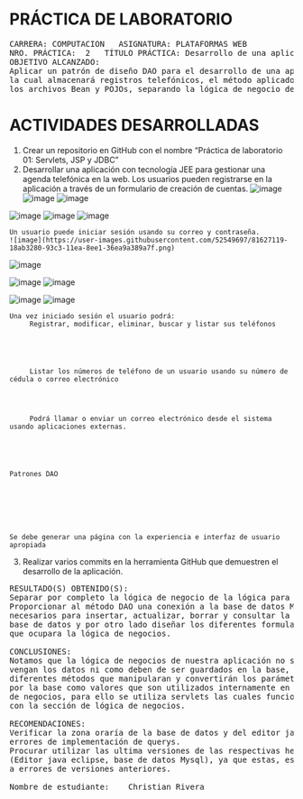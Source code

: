 
 <h1>	PRÁCTICA DE LABORATORIO </h1>

<pre>CARRERA: COMPUTACION	ASIGNATURA: PLATAFORMAS WEB
NRO. PRÁCTICA:	2	TÍTULO PRÁCTICA: Desarrollo de una aplicación JEE basado en Servlets, JSP y JDBC para el intercambio de datos en un modelo de tres capas aplicando los patrones diseño de software MVC y DAO
OBJETIVO ALCANZADO:
Aplicar un patrón de diseño DAO para el desarrollo de una aplicación denominada agenda virtual 
la cual almacenará registros telefónicos, el método aplicado permitirá una mejor organización de 
los archivos Bean y POJOs, separando la lógica de negocio de la lógica para acceder a los datos.
</pre>

<h1> ACTIVIDADES DESARROLLADAS </h1>

1.	Crear un repositorio en GitHub con el nombre “Práctica de laboratorio 01: Servlets, JSP y JDBC”
2.	Desarrollar una aplicación con tecnología JEE para gestionar una agenda telefónica en la web.
    Los usuarios pueden registrarse en la aplicación a través de un formulario de creación de cuentas.
    ![image](https://user-images.githubusercontent.com/52549697/81626532-9a01c580-93c1-11ea-8453-7e32b0bb3687.png)
![image](https://user-images.githubusercontent.com/52549697/81626712-18f6fe00-93c2-11ea-96c3-4c32983cbc11.png)
![image](https://user-images.githubusercontent.com/52549697/81626734-2b713780-93c2-11ea-8c8c-97f1c68d91d0.png)

  
  
  ![image](https://user-images.githubusercontent.com/52549697/81626886-82770c80-93c2-11ea-837b-44ab190eef77.png)
![image](https://user-images.githubusercontent.com/52549697/81626959-a9cdd980-93c2-11ea-9318-5cdd790fa131.png)
![image](https://user-images.githubusercontent.com/52549697/81626994-beaa6d00-93c2-11ea-9409-1754db277eb3.png)


    Un usuario puede iniciar sesión usando su correo y contraseña.
    ![image](https://user-images.githubusercontent.com/52549697/81627119-18ab3280-93c3-11ea-8ee1-36ea9a389a7f.png)
![image](https://user-images.githubusercontent.com/52549697/81627219-514b0c00-93c3-11ea-8858-d998ee9981a3.png)


![image](https://user-images.githubusercontent.com/52549697/81627573-1d241b00-93c4-11ea-9afa-885be88df0ea.png)
![image](https://user-images.githubusercontent.com/52549697/81627644-3fb63400-93c4-11ea-86c5-57ccf9a4841e.png)



![image](https://user-images.githubusercontent.com/52549697/81628015-21046d00-93c5-11ea-80aa-92dbc44fca31.png)
![image](https://user-images.githubusercontent.com/52549697/81628043-36799700-93c5-11ea-9087-378eae01847e.png)
    
    
    Una vez iniciado sesión el usuario podrá: 
         Registrar, modificar, eliminar, buscar y listar sus teléfonos
         
         
         
         
         
         Listar los números de teléfono de un usuario usando su número de cédula o correo electrónico
         
         
         
         
         Podrá llamar o enviar un correo electrónico desde el sistema usando aplicaciones externas.
         
         
         
         
         
    Patrones DAO
    
    
    
    
    
    
    
    Se debe generar una página con la experiencia e interfaz de usuario apropiada
    
    
    
    
    
    
3.	Realizar varios commits en la herramienta GitHub que demuestren el desarrollo de la aplicación.



<pre>
RESULTADO(S) OBTENIDO(S):
Separar por completo la lógica de negocio de la lógica para acceder a los datos.
Proporcionar al método DAO una conexión a la base de datos MySQL y lo métodos 
necesarios para insertar, actualizar, borrar y consultar la información de la 
base de datos y por otro lado diseñar los diferentes formularios e interfaces 
que ocupara la lógica de negocios.

CONCLUSIONES:
Notamos que la lógica de negocios de nuestra aplicación no se preocupa de donde 
vengan los datos ni como deben de ser guardados en la base, ya que se utilizan 
diferentes métodos que manipularan y convertirán los parámetros a valores aceptados 
por la base como valores que son utilizados internamente en la sección de lógica 
de negocios, para ello se utiliza servlets las cuales funcionan entre intermediarios 
con la sección de lógica de negocios. 

RECOMENDACIONES:
Verificar la zona oraría de la base de datos y del editor java para evitar posibles 
errores de implementación de querys.
Procurar utilizar las ultima versiones de las respectivas herramientas a utilizar 
(Editor java eclipse, base de datos Mysql), ya que estas, están corregidas y optimizadas 
a errores de versiones anteriores.

Nombre de estudiante: ___Christian Rivera__________________________
</pre>



